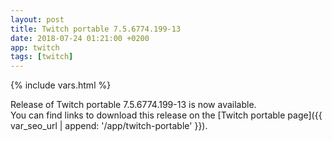 ```yaml
---
layout: post
title: Twitch portable 7.5.6774.199-13
date: 2018-07-24 01:21:00 +0200
app: twitch
tags: [twitch]
---
```

{% include vars.html %}

Release of Twitch portable 7.5.6774.199-13 is now available.<br />
You can find links to download this release on the [Twitch portable page]({{ var_seo_url | append: '/app/twitch-portable' }}).
